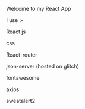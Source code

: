 
Welcome to my React App

I use :-

React js

css

React-router

json-server (hosted on glitch)

fontawesome

axios

sweatalert2

